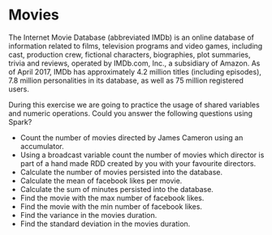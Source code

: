 # Movies

The Internet Movie Database (abbreviated IMDb) is an online database of information related to films, television programs and video games, including cast, production crew, fictional characters, biographies, plot summaries, trivia and reviews, operated by IMDb.com, Inc., a subsidiary of Amazon. As of April 2017, IMDb has approximately 4.2 million titles (including episodes), 7.8 million personalities in its database, as well as 75 million registered users.

During this exercise we are going to practice the usage of shared variables and numeric operations. Could you answer the following questions using Spark?

* Count the number of movies directed by James Cameron using an accumulator.
* Using a broadcast variable count the number of movies which director is part of a hand made RDD created by you with your favourite directors.
* Calculate the number of movies persisted into the database.
* Calculate the mean of facebook likes per movie.
* Calculate the sum of minutes persisted into the database.
* Find the movie with the max number of facebook likes.
* Find the movie with the min number of facebook likes.
* Find the variance in the movies duration.
* Find the standard deviation in the movies duration.